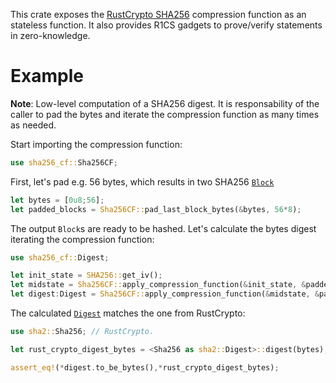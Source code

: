 This crate exposes the [RustCrypto SHA256](https://crates.io/crates/sha2/0.10.8) compression function as an stateless function. It also provides R1CS gadgets to prove/verify statements in zero-knowledge.


# Example
**Note**: Low-level computation of a SHA256 digest. It is responsability of the caller to pad the bytes and iterate the compression function as many times as needed.

Start importing the compression function:

```rust
use sha256_cf::Sha256CF;
```

First, let's pad e.g. 56 bytes, which results in two SHA256 [`Block`](./src/lib.rs#L96) 

```rust
let bytes = [0u8;56];
let padded_blocks = Sha256CF::pad_last_block_bytes(&bytes, 56*8);
```

The output `Block`s are ready to be hashed. Let's calculate the bytes digest iterating the compression function:

```rust
use sha256_cf::Digest;

let init_state = SHA256::get_iv();
let midstate = Sha256CF::apply_compression_function(&init_state, &padded_blocks[0]);
let digest:Digest = Sha256CF::apply_compression_function(&midstate, &padded_blocks[1]).into();
```

The calculated [`Digest`](./src/lib.rs#L206) matches the one from RustCrypto:

```rust
use sha2::Sha256; // RustCrypto.

let rust_crypto_digest_bytes = <Sha256 as sha2::Digest>::digest(bytes);

assert_eq!(*digest.to_be_bytes(),*rust_crypto_digest_bytes);
```